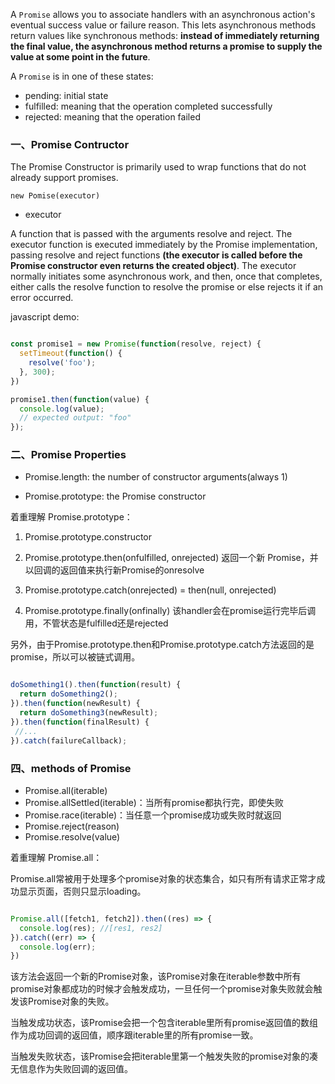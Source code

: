 
A `Promise` allows you to associate handlers with an asynchronous action's eventual success value or failure reason. This lets asynchronous methods return values like synchronous methods: **instead of immediately returning the final value, the asynchronous method returns a promise to supply the value at some point in the future**.

A `Promise` is in one of these states:

- pending: initial state
- fulfilled: meaning that the operation completed successfully
- rejected: meaning that the operation failed


### 一、Promise Contructor

The Promise Constructor is primarily used to wrap functions that do not already support promises.

`new Pomise(executor)`

- executor

A function that is passed with the arguments resolve and reject. The executor function is executed immediately by the Promise implementation, passing resolve and reject functions **(the executor is called before the Promise constructor even returns the created object)**. The executor normally initiates some asynchronous work, and then, once that completes, either calls the resolve function to resolve the promise or else rejects it if an error occurred. 

javascript demo:

```javaScript

const promise1 = new Promise(function(resolve, reject) {
  setTimeout(function() {
    resolve('foo');
  }, 300);
})

promise1.then(function(value) {
  console.log(value);
  // expected output: "foo"
});

```


### 二、Promise Properties

- Promise.length: the number of constructor arguments(always 1)

- Promise.prototype: the Promise constructor

着重理解 Promise.prototype：

1. Promise.prototype.constructor

2. Promise.prototype.then(onfulfilled, onrejected) 返回一个新 Promise，并以回调的返回值来执行新Promise的onresolve

3. Promise.prototype.catch(onrejected) = then(null, onrejected)

4. Promise.prototype.finally(onfinally) 该handler会在promise运行完毕后调用，不管状态是fulfilled还是rejected

另外，由于Promise.prototype.then和Promise.prototype.catch方法返回的是promise，所以可以被链式调用。

```javascript

doSomething1().then(function(result) {
  return doSomething2();
}).then(function(newResult) {
  return doSomething3(newResult);
}).then(function(finalResult) {
 //...
}).catch(failureCallback);
```

### 四、methods of Promise

- Promise.all(iterable)
- Promise.allSettled(iterable)：当所有promise都执行完，即使失败
- Promise.race(iterable)：当任意一个promise成功或失败时就返回
- Promise.reject(reason)
- Promise.resolve(value)

着重理解 Promise.all：

Promise.all常被用于处理多个promise对象的状态集合，如只有所有请求正常才成功显示页面，否则只显示loading。

```javascript

Promise.all([fetch1, fetch2]).then((res) => {
  console.log(res); //[res1, res2]
}).catch((err) => {
  console.log(err);
})
```

该方法会返回一个新的Promise对象，该Promise对象在iterable参数中所有promise对象都成功的时候才会触发成功，一旦任何一个promise对象失败就会触发该Promise对象的失败。

当触发成功状态，该Promise会把一个包含iterable里所有promise返回值的数组作为成功回调的返回值，顺序跟iterable里的所有promise一致。

当触发失败状态，该Promise会把iterable里第一个触发失败的promise对象的凑无信息作为失败回调的返回值。

